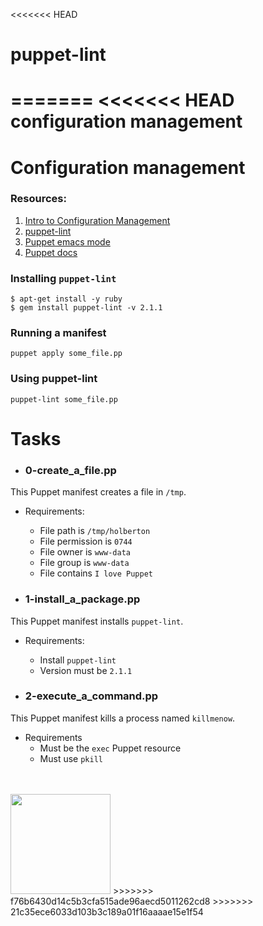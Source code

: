 <<<<<<< HEAD
# puppet-lint
=======
<<<<<<< HEAD
configuration management
=======
# Configuration management

### Resources:

1. [Intro to Configuration Management](https://www.digitalocean.com/community/tutorials/an-introduction-to-configuration-management)
2. [puppet-lint](http://puppet-lint.com/)
3. [Puppet emacs mode](https://github.com/voxpupuli/puppet-mode)
4. [Puppet docs](https://puppet.com/docs/puppet/3.8/index.html)

### Installing `puppet-lint`

```
$ apt-get install -y ruby
$ gem install puppet-lint -v 2.1.1
```

### Running a manifest

```
puppet apply some_file.pp
```

### Using puppet-lint

```
puppet-lint some_file.pp

```



# Tasks


- ### 0-create_a_file.pp
This Puppet manifest creates a file in `/tmp`.<br>

- Requirements:
  - File path is `/tmp/holberton`
  - File permission is `0744`
  - File owner is `www-data`
  - File group is `www-data`
  - File contains `I love Puppet`

- ### 1-install_a_package.pp
This Puppet manifest installs `puppet-lint`.<br>

- Requirements:
  - Install `puppet-lint`
  - Version must be `2.1.1`

- ### 2-execute_a_command.pp
This Puppet manifest kills a process named `killmenow`.<br>
- Requirements
  - Must be the `exec` Puppet resource
  - Must use `pkill`

<br>
<br>

<img src="https://puppet.com/images/logos/puppet-logo-black.svg" width="160" height=auto/>
>>>>>>> f76b6430d14c5b3cfa515ade96aecd5011262cd8
>>>>>>> 21c35ece6033d103b3c189a01f16aaaae15e1f54
